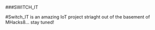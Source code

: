 ###SWITCH_IT

#Switch_IT is an amazing IoT project striaght out of the basement of MHacks8... stay tuned!

